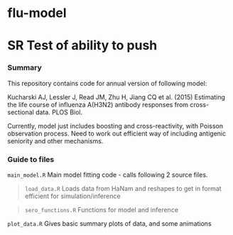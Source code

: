 # flu-model

# SR Test of ability to push

### Summary

This repository contains code for annual version of following model:

Kucharski AJ, Lessler J, Read JM, Zhu H, Jiang CQ et al. (2015) Estimating the life course of influenza A(H3N2) antibody responses from cross-sectional data. PLOS Biol.

Currently, model just includes boosting and cross-reactivity, with Poisson observation process. Need to work out efficient way of including antigenic seniority and other mechanisms.

### Guide to files

`main_model.R` Main model fitting code - calls following 2 source files.

> `load_data.R` Loads data from HaNam and reshapes to get in format efficient for simulation/inference

> `sero_functions.R` Functions for model and inference

`plot_data.R` Gives basic summary plots of data, and some animations
